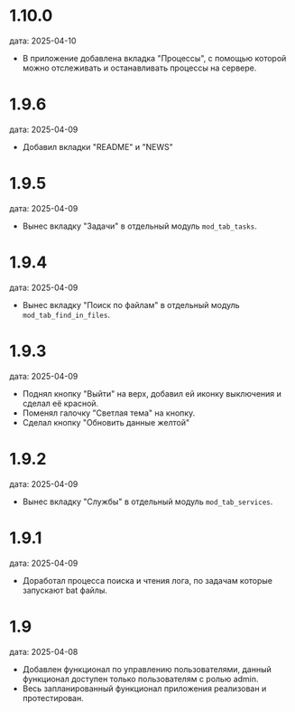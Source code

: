 # 1.10.0
дата: 2025-04-10
* В приложение добавлена вкладка "Процессы", с помощью которой можно отслеживать и останавливать процессы на сервере.

# 1.9.6
дата: 2025-04-09
* Добавил вкладки "README" и "NEWS"

# 1.9.5
дата: 2025-04-09
* Вынес вкладку "Задачи" в отдельный модуль `mod_tab_tasks`.

# 1.9.4
дата: 2025-04-09
* Вынес вкладку "Поиск по файлам" в отдельный модуль `mod_tab_find_in_files`.

# 1.9.3
дата: 2025-04-09
* Поднял кнопку "Выйти" на верх, добавил ей иконку выключения и сделал её красной.
* Поменял галочку "Светлая тема" на кнопку.
* Сделал кнопку "Обновить данные желтой"

# 1.9.2
дата: 2025-04-09
* Вынес вкладку "Службы" в отдельный модуль `mod_tab_services`.

# 1.9.1
дата: 2025-04-09
* Доработал процесса поиска и чтения лога, по задачам которые запускают bat файлы.

# 1.9
дата: 2025-04-08
* Добавлен функционал по управлению пользователями, данный функционал доступен только пользователям с ролью admin.
* Весь запланированный функционал приложения реализован и протестирован.
